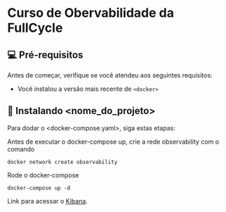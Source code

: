 # Curso de Obervabilidade da FullCycle

## 💻 Pré-requisitos

Antes de começar, verifique se você atendeu aos seguintes requisitos:

* Você instalou a versão mais recente de `<docker>`

## 🚀 Instalando <nome_do_projeto>

Para dodar o <docker-compose.yaml>, siga estas etapas:

Antes de executar o docker-compose up, crie a rede observability com o comando
```
docker network create observability 
```

Rode o docker-compose
```
docker-compose up -d
```

Link para acessar o  [Kibana](http://localhost:5601).
